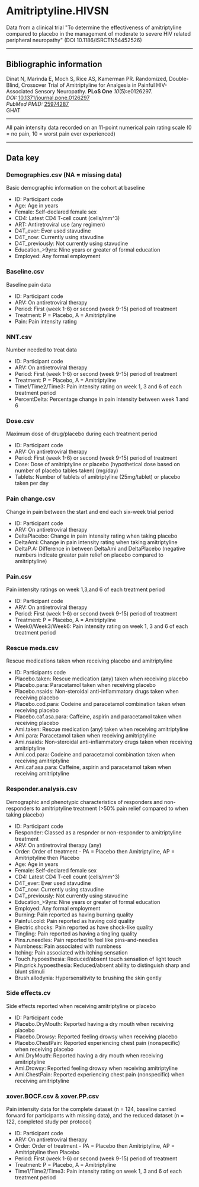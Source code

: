 # Amitriptyline.HIVSN
Data from a clinical trial "To determine the effectiveness of amitriptyline compared to placebo in the management of moderate to severe HIV related peripheral neuropathy" (DOI 10.1186/ISRCTN54452526)

---
## Bibliographic information
Dinat N, Marinda E, Moch S, Rice AS, Kamerman PR. Randomized, Double-Blind,
Crossover Trial of Amitriptyline for Analgesia in Painful HIV-Associated Sensory 
Neuropathy. **PLoS One** *10*(5):e0126297.  
*DOI:*
[10.1371/journal.pone.0126297](http://journals.plos.org/plosone/article?id=10.1371/journal.pone.0126297)  
*PubMed PMID:* [25974287](http://www.ncbi.nlm.nih.gov/pubmed/25974287)  
GHAT
- - - 
All pain intensity data recorded on an 11-point numerical pain rating scale (0 = no pain, 10 = worst pain ever experienced)   
- - - 
## Data key  
### Demographics.csv (NA = missing data)
Basic demographic information on the cohort at baseline
* ID: Participant code
* Age: Age in years
* Female: Self-declared female sex
* CD4: Latest CD4 T-cell count (cells/mm^3)  
* ART: Antiretroviral use (any regimen)
* D4T_ever: Ever used stavudine
* D4T_now: Currently using stavudine
* D4T_previously: Not currently using stavudine
* Education_>9yrs: Nine years or greater of formal education	
* Employed: Any formal employment     

### Baseline.csv 
Baseline pain data
* ID: Participant code
* ARV: On antiretroviral therapy
* Period: First (week 1-6) or second (week 9-15) period of treatment 
* Treatment: P = Placebo, A = Amitriptyline
* Pain: Pain intensity rating     

### NNT.csv
Number needed to treat data
* ID: Participant code
* ARV: On antiretroviral therapy
* Period: First (week 1-6) or second (week 9-15) period of treatment 
* Treatment: P = Placebo, A = Amitriptyline
* Time1/Time2/Time3: Pain intensity rating on week 1, 3 and 6 of each treatment period
* PercentDelta: Percentage change in pain intensity between week 1 and 6   

### Dose.csv
Maximum dose of drug/placebo during each treatment period
* ID: Participant code
* ARV: On antiretroviral therapy
* Period: First (week 1-6) or second (week 9-15) period of treatment 
* Dose: Dose of amitriptyline or placebo (hypothetical dose based on number of placebo tables taken) (mg/day) 
* Tablets: Number of tablets of amitriptyline (25mg/tablet) or placebo taken per day   

### Pain change.csv
Change in pain between the start and end each six-week trial period
* ID: Participant code
* ARV: On antiretroviral therapy
* DeltaPlacebo: Change in pain intensity rating when taking placebo
* DeltaAmi: Change in pain intensity rating when taking amitriptyline
* DeltaP.A: Difference in between DeltaAmi and DeltaPlacebo (negative numbers indicate greater pain relief on placebo compared to amitriptyline)   

### Pain.csv
Pain intensity ratings on week 1,3,and 6 of each treatment period
* ID: Participant code
* ARV: On antiretroviral therapy
* Period: First (week 1-6) or second (week 9-15) period of treatment 
* Treatment: P = Placebo, A = Amitriptyline
* Week0/Week3/Week6: Pain intensity rating on week 1, 3 and 6 of each treatment period   

### Rescue meds.csv
Rescue medications taken when receiving placebo and amitriptyline
* ID: Participants code
* Placebo.taken: Rescue medication (any) taken when receiving placebo
* Placebo.para: Paracetamol taken when receiving placebo
* Placebo.nsaids: Non-steroidal anti-inflammatory drugs taken when receiving placebo
* Placebo.cod.para: Codeine and paracetamol combination taken when receiving placebo
* Placebo.caf.asa.para: Caffeine, aspirin and paracetamol taken when receiving placebo
* Ami.taken: Rescue medication (any) taken when receiving amitriptyline
* Ami.para: Paracetamol taken when receiving amitriptyline
* Ami.nsaids: Non-steroidal anti-inflammatory drugs taken when receiving amitriptyline
* Ami.cod.para: Codeine and paracetamol combination taken when receiving amitriptyline
* Ami.caf.asa.para: Caffeine, aspirin and paracetamol taken when receiving amitriptyline   

### Responder.analysis.csv
Demographic and phenotypic characteristics of responders and non-responders to amitriptyline treatment (>50% pain relief compared to when taking placebo)
* ID: Participant code
* Responder: Classed as a respnder or non-responder to amitriptyline treatment
* ARV: On antiretroviral therapy (any)
* Order: Order of treatment - PA = Placebo then Amitriptyline, AP = Amitriptyline then Placebo
* Age: Age in years
* Female: Self-declared female sex
* CD4: Latest CD4 T-cell count (cells/mm^3)  
* D4T_ever: Ever used stavudine
* D4T_now: Currently using stavudine
* D4T_previously: Not currently using stavudine
* Education_>9yrs: Nine years or greater of formal education	
* Employed: Any formal employment
* Burning: Pain reported as having burning quality
* Painful.cold: Pain reported as having cold quality
* Electric.shocks: Pain reported as have shock-like quality
* Tingling: Pain reported as having a tingling quality
* Pins.n.needles: Pain reported to feel like pins-and-needles
* Numbness: Pain associated with numbness
* Itching: Pain associated with itching sensation
* Touch.hypoesthesia: Reduced/absent touch sensation of light touch
* Pin.prick.hypoesthesia: Reduced/absent ability to distinguish sharp and blunt stimuli
* Brush.allodynia: Hypersensitivity to brushing the skin gently   

### Side effects.cv
Side effects reported when receiving amitriptyline or placebo
* ID: Participant code
* Placebo.DryMouth: Reported having a dry mouth when receiving placebo
* Placebo.Drowsy: Reported feeling drowsy when receiving placebo
* Placebo.ChestPain: Reported experiencing chest pain (nonspecific) when receiving placebo
* Ami.DryMouth: Reported having a dry mouth when receiving amitriptyline	
* Ami.Drowsy: Reported feeling drowsy when receiving amitriptyline	
* Ami.ChestPain: Reported experiencing chest pain (nonspecific) when receiving amitriptyline   

### xover.BOCF.csv & xover.PP.csv
Pain intensity data for the complete dataset (n = 124, baseline carried forward for participants with missing data), and the reduced dataset (n = 122, completed study per protocol)
* ID: Participant code
* ARV: On antiretroviral therapy
* Order: Order of treatment - PA = Placebo then Amitriptyline, AP = Amitriptyline then Placebo
* Period: First (week 1-6) or second (week 9-15) period of treatment 
* Treatment: P = Placebo, A = Amitriptyline
* Time1/Time2/Time3: Pain intensity rating on week 1, 3 and 6 of each treatment period

  
 


  
 
